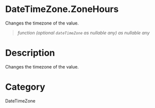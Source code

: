 ﻿# DateTimeZone.ZoneHours
Changes the timezone of the value.
> _function (optional <code>dateTimeZone</code> as nullable any) as nullable any_
# Description 
Changes the timezone of the value.

# Category 
DateTimeZone
